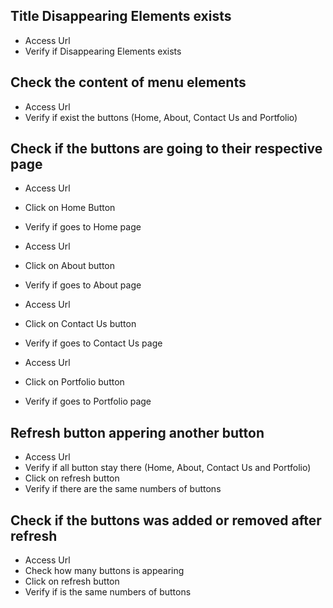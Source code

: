 ## Title Disappearing Elements exists
- Access Url 
- Verify if Disappearing Elements exists

## Check the content of menu elements
- Access Url
- Verify if exist the buttons (Home, About, Contact Us and Portfolio)

## Check if the buttons are going to their respective page
- Access Url
- Click on Home Button
- Verify if goes to Home page

- Access Url
- Click on About button
- Verify if goes to About page

- Access Url
- Click on Contact Us button
- Verify if goes to Contact Us page

- Access Url
- Click on Portfolio button
- Verify if goes to Portfolio page

## Refresh button appering another button
- Access Url
- Verify if all button stay there (Home, About, Contact Us and Portfolio)
- Click on refresh button
- Verify if there are the same numbers of buttons

## Check if the buttons was added or removed after refresh
- Access Url
- Check how many buttons is appearing
- Click on refresh button
- Verify if is the same numbers of buttons





